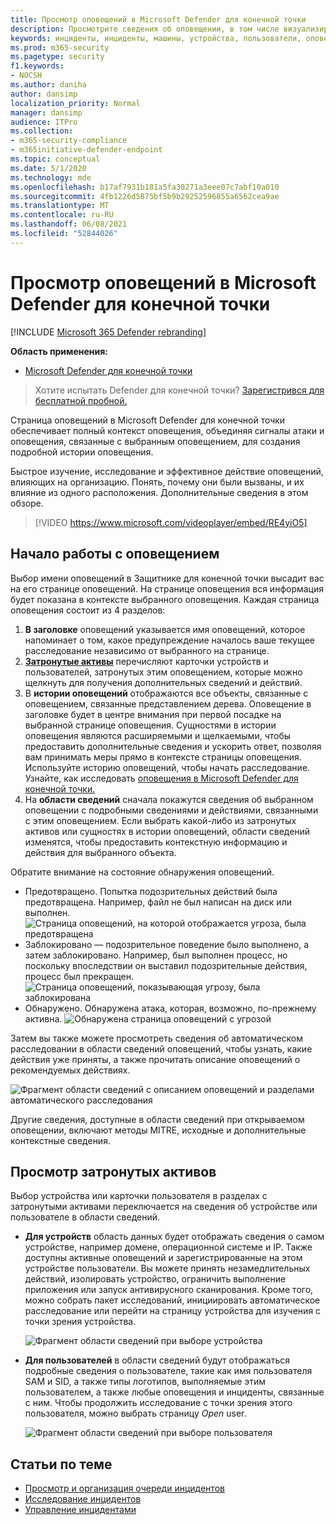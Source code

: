 ```yaml
---
title: Просмотр оповещений в Microsoft Defender для конечной точки
description: Просмотрите сведения об оповещении, в том числе визуализированную историю оповещения и сведения для каждого шага цепочки.
keywords: инциденты, инциденты, машины, устройства, пользователи, оповещений, оповещений, расследования, графа, доказательств
ms.prod: m365-security
ms.pagetype: security
f1.keywords:
- NOCSH
ms.author: daniha
author: dansimp
localization_priority: Normal
manager: dansimp
audience: ITPro
ms.collection:
- m365-security-compliance
- m365initiative-defender-endpoint
ms.topic: conceptual
ms.date: 5/1/2020
ms.technology: mde
ms.openlocfilehash: b17af7931b181a5fa30271a3eee07c7abf10a010
ms.sourcegitcommit: 4fb1226d5875bf5b9b29252596855a6562cea9ae
ms.translationtype: MT
ms.contentlocale: ru-RU
ms.lasthandoff: 06/08/2021
ms.locfileid: "52844026"
---
```

# <a name="review-alerts-in-microsoft-defender-for-endpoint"></a>Просмотр оповещений в Microsoft Defender для конечной точки

[!INCLUDE [Microsoft 365 Defender rebranding](../../includes/microsoft-defender.md)]


**Область применения:**
- [Microsoft Defender для конечной точки](https://go.microsoft.com/fwlink/?linkid=2154037)

>Хотите испытать Defender для конечной точки? [Зарегистрився для бесплатной пробной.](https://www.microsoft.com/microsoft-365/windows/microsoft-defender-atp?ocid=docs-wdatp-managealerts-abovefoldlink)

Страница оповещений в Microsoft Defender для конечной точки обеспечивает полный контекст оповещения, объединяя сигналы атаки и оповещения, связанные с выбранным оповещением, для создания подробной истории оповещения.

Быстрое изучение, исследование и эффективное действие оповещений, влияющих на организацию. Понять, почему они были вызваны, и их влияние из одного расположения. Дополнительные сведения в этом обзоре.

> [!VIDEO https://www.microsoft.com/videoplayer/embed/RE4yiO5]

## <a name="getting-started-with-an-alert"></a>Начало работы с оповещением

Выбор имени оповещений в Защитнике для конечной точки высадит вас на его странице оповещений. На странице оповещения вся информация будет показана в контексте выбранного оповещения. Каждая страница оповещения состоит из 4 разделов:

1. **В заголовке** оповещений указывается имя оповещений, которое напоминает о том, какое предупреждение началось ваше текущее расследование независимо от выбранного на странице.
2. [**Затронутые активы**](#review-affected-assets) перечисляют карточки устройств и пользователей, затронутых этим оповещением, которые можно щелкнуть для получения дополнительных сведений и действий.
3. В **истории оповещений** отображаются все объекты, связанные с оповещением, связанные представлением дерева. Оповещение в заголовке будет в центре внимания при первой посадке на выбранной странице оповещения. Сущностями в истории оповещения являются расширяемыми и щелкаемыми, чтобы предоставить дополнительные сведения и ускорить ответ, позволяя вам принимать меры прямо в контексте страницы оповещения. Используйте историю оповещений, чтобы начать расследование. Узнайте, как исследовать [оповещения в Microsoft Defender для конечной точки.](/microsoft-365/security/defender-endpoint/investigate-alerts)
4. На **области сведений** сначала покажутся сведения об выбранном оповещении с подробными сведениями и действиями, связанными с этим оповещением. Если выбрать какой-либо из затронутых активов или сущностях в истории оповещений, области сведений изменятся, чтобы предоставить контекстную информацию и действия для выбранного объекта.

Обратите внимание на состояние обнаружения оповещений. 
- Предотвращено. Попытка подозрительных действий была предотвращена. Например, файл не был написан на диск или выполнен.
![Страница оповещений, на которой отображается угроза, была предотвращена](images/detstat-prevented.png)
- Заблокировано — подозрительное поведение было выполнено, а затем заблокировано. Например, был выполнен процесс, но поскольку впоследствии он выставил подозрительные действия, процесс был прекращен.
![Страница оповещений, показывающая угрозу, была заблокирована](images/detstat-blocked.png)
- Обнаружено. Обнаружена атака, которая, возможно, по-прежнему активна.
![Обнаружена страница оповещений с угрозой](images/detstat-detected.png)




Затем вы также  можете просмотреть сведения об автоматическом расследовании в области сведений оповещений, чтобы узнать, какие действия уже приняты, а также прочитать описание оповещений о рекомендуемых действиях.

![Фрагмент области сведений с описанием оповещений и разделами автоматического расследования](images/alert-air-and-alert-description.png)

Другие сведения, доступные в области сведений при открываемом оповещении, включают методы MITRE, исходные и дополнительные контекстные сведения.




## <a name="review-affected-assets"></a>Просмотр затронутых активов

Выбор устройства или карточки пользователя в разделах с затронутыми активами переключается на сведения об устройстве или пользователе в области сведений.

- **Для устройств** область данных будет отображать сведения о самом устройстве, например домене, операционной системе и IP. Также доступны активные оповещений и зарегистрированные на этом устройстве пользователи. Вы можете принять незамедлительных действий, изолировать устройство, ограничить выполнение приложения или запуск антивирусного сканирования. Кроме того, можно собрать пакет исследований, инициировать автоматическое расследование или перейти на страницу устройства для изучения с точки зрения устройства.

   ![Фрагмент области сведений при выборе устройства](images/device-page-details.png)

- **Для пользователей** в области сведений будут отображаться подробные сведения о пользователе, такие как имя пользователя SAM и SID, а также типы логотипов, выполняемые этим пользователем, а также любые оповещения и инциденты, связанные с ним. Чтобы продолжить исследование с точки зрения этого пользователя, можно выбрать страницу *Open* user.

   ![Фрагмент области сведений при выборе пользователя](images/user-page-details.png)


## <a name="related-topics"></a>Статьи по теме

- [Просмотр и организация очереди инцидентов](view-incidents-queue.md)
- [Исследование инцидентов](investigate-incidents.md)
- [Управление инцидентами](manage-incidents.md)
